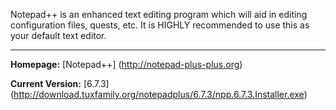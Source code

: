 Notepad++ is an enhanced text editing program which will aid in editing configuration files, quests, etc. It is HIGHLY recommended to use this as your default text editor.

***

**Homepage:** [Notepad++] (http://notepad-plus-plus.org)

**Current Version:** [6.7.3] (http://download.tuxfamily.org/notepadplus/6.7.3/npp.6.7.3.Installer.exe)